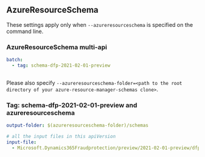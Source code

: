 ## AzureResourceSchema

These settings apply only when `--azureresourceschema` is specified on the command line.

### AzureResourceSchema multi-api

``` yaml $(azureresourceschema) && $(multiapi)
batch:
  - tag: schema-dfp-2021-02-01-preview
  
```

Please also specify `--azureresourceschema-folder=<path to the root directory of your azure-resource-manager-schemas clone>`.

### Tag: schema-dfp-2021-02-01-preview and azureresourceschema

``` yaml $(tag) == 'schema-dfp-2021-02-01-preview' && $(azureresourceschema)
output-folder: $(azureresourceschema-folder)/schemas

# all the input files in this apiVersion
input-file:
  - Microsoft.Dynamics365Fraudprotection/preview/2021-02-01-preview/dfp.json
```
